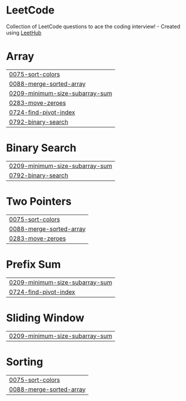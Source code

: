 # LeetCode
Collection of LeetCode questions to ace the coding interview! - Created using [LeetHub](https://github.com/QasimWani/LeetHub)


# Array
|  |
| ------- |
| [0075-sort-colors](https://github.com/ub775/LeetCode/tree/master/0075-sort-colors) |
| [0088-merge-sorted-array](https://github.com/ub775/LeetCode/tree/master/0088-merge-sorted-array) |
| [0209-minimum-size-subarray-sum](https://github.com/ub775/LeetCode/tree/master/0209-minimum-size-subarray-sum) |
| [0283-move-zeroes](https://github.com/ub775/LeetCode/tree/master/0283-move-zeroes) |
| [0724-find-pivot-index](https://github.com/ub775/LeetCode/tree/master/0724-find-pivot-index) |
| [0792-binary-search](https://github.com/ub775/LeetCode/tree/master/0792-binary-search) |
# Binary Search
|  |
| ------- |
| [0209-minimum-size-subarray-sum](https://github.com/ub775/LeetCode/tree/master/0209-minimum-size-subarray-sum) |
| [0792-binary-search](https://github.com/ub775/LeetCode/tree/master/0792-binary-search) |
# Two Pointers
|  |
| ------- |
| [0075-sort-colors](https://github.com/ub775/LeetCode/tree/master/0075-sort-colors) |
| [0088-merge-sorted-array](https://github.com/ub775/LeetCode/tree/master/0088-merge-sorted-array) |
| [0283-move-zeroes](https://github.com/ub775/LeetCode/tree/master/0283-move-zeroes) |
# Prefix Sum
|  |
| ------- |
| [0209-minimum-size-subarray-sum](https://github.com/ub775/LeetCode/tree/master/0209-minimum-size-subarray-sum) |
| [0724-find-pivot-index](https://github.com/ub775/LeetCode/tree/master/0724-find-pivot-index) |
# Sliding Window
|  |
| ------- |
| [0209-minimum-size-subarray-sum](https://github.com/ub775/LeetCode/tree/master/0209-minimum-size-subarray-sum) |
# Sorting
|  |
| ------- |
| [0075-sort-colors](https://github.com/ub775/LeetCode/tree/master/0075-sort-colors) |
| [0088-merge-sorted-array](https://github.com/ub775/LeetCode/tree/master/0088-merge-sorted-array) |